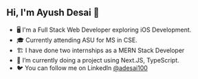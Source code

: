 ## Hi, I'm Ayush Desai 👋

- 🖥️ I'm a Full Stack Web Developer exploring iOS Development.
- 🎓 Currently attending ASU for MS in CSE.
- 🏗️ I have done two internships as a MERN Stack Developer
- 🦀 I’m currently doing a project using Next.JS, TypeScript.
- 🐦 You can follow me on LinkedIn [@adesai100](https://www.linkedin.com/in/adesai1000/)
